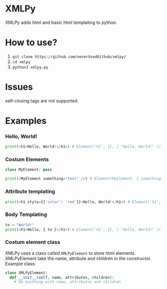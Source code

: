 # XMLPy
XMLPy adds html and basic html templating to python.

# How to use?

1. `git clone https://github.com/neverUsedGithub/xmlpy/`
2. `cd xmlpy`
3. `python3 xmlpy.py`

# Issues
self-closing tags are not supported.

# Examples
### Hello, World!
```py
print(<h1>Hello, World!</h1>) # Element('h1', {}, [ "Hello, World!" ])
```

### Costum Elements
```py
class MyElement: pass

print(<MyElement something="test" />) # Element(MyElement, { something: 'test' }, [])
```

### Attribute templating
```py
print(<h1 style={{'color': 'red'}}>Hello, World!</h1>) # Element('h1', { style: { color: 'red' } }, [ 'Hello, World!' ])
```

### Body Templating
```py
to = "World!"
print(<h1>Hello, { to }</h1>) # Element('h1', {}, [ "Hello, World!" ])
```

### Costum element class
XMLPy uses a class called `XMLPyElement` to store html elements. XMLPyElement take the name, attribute and children in the constructor. Example class: 
```py
class XMLPyElement:
  def __init__(self, name, attributes, children):
    # Do anything with name, attributes and children
```
